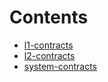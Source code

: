 

# Contents
- [l1-contracts](/contracts/l1-contracts)
- [l2-contracts](/contracts/l2-contracts)
- [system-contracts](/contracts/system-contracts)
